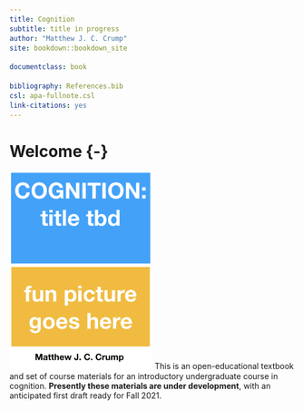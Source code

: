```yaml
--- 
title: Cognition
subtitle: title in progress
author: "Matthew J. C. Crump"
site: bookdown::bookdown_site

documentclass: book

bibliography: References.bib
csl: apa-fullnote.csl
link-citations: yes
---
```


# Welcome {-}



<img class="cover" src="imgs/cover.png" width="50%"/> This is an open-educational textbook and set of course materials for an introductory undergraduate course in cognition. **Presently these materials are under development**, with an anticipated first draft ready for Fall 2021.
